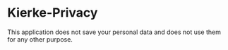 # Kierke-Privacy

This application does not save your personal data and does not use them for any other purpose.

